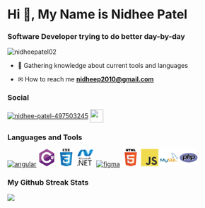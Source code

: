 <h1 align="left">Hi 👋, My Name is Nidhee Patel</h1>
<h3 align="left">Software Developer trying to do better day-by-day</h3>

<p align="left"> <img src="https://komarev.com/ghpvc/?username=nidheepatel02&label=Profile%20views&color=0e75b6&style=flat" alt="nidheepatel02" /> </p>

- 🌱 Gathering knowledge about current tools and languages

- ✉ How to reach me **nidheep2010@gmail.com**

<h3 align="left">Social</h3>
<p align="left">
<a href="https://linkedin.com/in/nidhee-patel-497503245" target="blank"><img align="center" src="https://raw.githubusercontent.com/rahuldkjain/github-profile-readme-generator/master/src/images/icons/Social/linked-in-alt.svg" alt="nidhee-patel-497503245" height="30" width="40" /></a>
<a href="https://www.github.com/nidheepatel02" target="_blank" rel="noreferrer">  <img align="center" src="https://raw.githubusercontent.com/danielcranney/readme-generator/main/public/icons/socials/github.svg" width="30" height="30" /> </picture> </a>
</p>

<h3 align="left">Languages and Tools</h3>
<p align="left"> <a href="https://angular.io" target="_blank" rel="noreferrer"> <img src="https://angular.io/assets/images/logos/angular/angular.svg" alt="angular" width="40" height="40"/></a>   <a href="https://www.w3schools.com/cs/" target="_blank" rel="noreferrer"> <img src="https://raw.githubusercontent.com/devicons/devicon/master/icons/csharp/csharp-original.svg" alt="csharp" width="40" height="40"/></a> 
<a href="https://www.w3schools.com/css/" target="_blank" rel="noreferrer"> <img src="https://raw.githubusercontent.com/devicons/devicon/master/icons/css3/css3-original-wordmark.svg" alt="css3" width="40" height="40"/></a> 
<a href="https://dotnet.microsoft.com/" target="_blank" rel="noreferrer"> <img src="https://raw.githubusercontent.com/devicons/devicon/master/icons/dot-net/dot-net-original-wordmark.svg" alt="dotnet" width="40" height="40"/></a> 
<a href="https://www.figma.com/" target="_blank" rel="noreferrer"> <img src="https://www.vectorlogo.zone/logos/figma/figma-icon.svg" alt="figma" width="40" height="40"/></a> 
<a href="https://www.w3.org/html/" target="_blank" rel="noreferrer"> <img src="https://raw.githubusercontent.com/devicons/devicon/master/icons/html5/html5-original-wordmark.svg" alt="html5" width="40" height="40"/></a> 
<a href="https://developer.mozilla.org/en-US/docs/Web/JavaScript" target="_blank" rel="noreferrer"> <img src="https://raw.githubusercontent.com/devicons/devicon/master/icons/javascript/javascript-original.svg" alt="javascript" width="40" height="40"/></a> 
<a href="https://www.mysql.com/" target="_blank" rel="noreferrer"> <img src="https://raw.githubusercontent.com/devicons/devicon/master/icons/mysql/mysql-original-wordmark.svg" alt="mysql" width="40" height="40"/></a> 
<a href="https://www.php.net" target="_blank" rel="noreferrer"> <img src="https://raw.githubusercontent.com/devicons/devicon/master/icons/php/php-original.svg" alt="php" width="40" height="40"/></a> </p>

<h3 align="left">My Github Streak Stats</h3>
<a href="http://www.github.com/nidheepatel02"><img src="https://github-readme-streak-stats.herokuapp.com/?user=nidheepatel02&stroke=ffffff&background=1c1917&ring=0891b2&fire=0891b2&currStreakNum=ffffff&currStreakLabel=0891b2&sideNums=ffffff&sideLabels=ffffff&dates=ffffff&hide_border=true" /></a>
